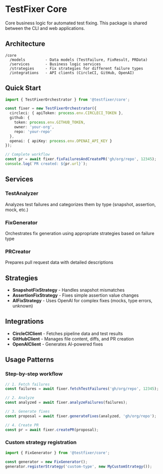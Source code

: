 # TestFixer Core

Core business logic for automated test fixing. This package is shared between the CLI and web applications.

## Architecture

```
/core
  /models         - Data models (TestFailure, FixResult, PRData)
  /services       - Business logic services
  /strategies     - Fix strategies for different failure types
  /integrations   - API clients (CircleCI, GitHub, OpenAI)
```

## Quick Start

```typescript
import { TestFixerOrchestrator } from '@testfixer/core';

const fixer = new TestFixerOrchestrator({
  circleci: { apiToken: process.env.CIRCLECI_TOKEN },
  github: {
    token: process.env.GITHUB_TOKEN,
    owner: 'your-org',
    repo: 'your-repo'
  },
  openai: { apiKey: process.env.OPENAI_API_KEY }
});

// Complete workflow
const pr = await fixer.fixFailuresAndCreatePR('gh/org/repo', 12345);
console.log(`PR created: ${pr.url}`);
```

## Services

### TestAnalyzer
Analyzes test failures and categorizes them by type (snapshot, assertion, mock, etc.)

### FixGenerator
Orchestrates fix generation using appropriate strategies based on failure type

### PRCreator
Prepares pull request data with detailed descriptions

## Strategies

- **SnapshotFixStrategy** - Handles snapshot mismatches
- **AssertionFixStrategy** - Fixes simple assertion value changes
- **AIFixStrategy** - Uses OpenAI for complex fixes (mocks, type errors, unknown)

## Integrations

- **CircleCIClient** - Fetches pipeline data and test results
- **GitHubClient** - Manages file content, diffs, and PR creation
- **OpenAIClient** - Generates AI-powered fixes

## Usage Patterns

### Step-by-step workflow

```typescript
// 1. Fetch failures
const failures = await fixer.fetchTestFailures('gh/org/repo', 12345);

// 2. Analyze
const analyzed = await fixer.analyzeFailures(failures);

// 3. Generate fixes
const proposal = await fixer.generateFixes(analyzed, 'gh/org/repo');

// 4. Create PR
const pr = await fixer.createPR(proposal);
```

### Custom strategy registration

```typescript
import { FixGenerator } from '@testfixer/core';

const generator = new FixGenerator();
generator.registerStrategy('custom-type', new MyCustomStrategy());
```
